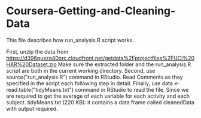 # Coursera-Getting-and-Cleaning-Data
This file describes how run_analysis.R script works.

First, unzip the data from https://d396qusza40orc.cloudfront.net/getdata%2Fprojectfiles%2FUCI%20HAR%20Dataset.zip 
Make sure the extracted folder and the run_analysis.R script are both in the current working directory.
Second, use source("run_analysis.R") command in RStudio. 
Read Comments as they specified in the script each following step in detail. 
Finally, use data <- read.table("tidyMeans.txt") command in RStudio to read the file. Since we are required to get the average of each variable for each activity and each subject. 
tidyMeans.txt (220 KB): it contains a data frame called cleanedData with output required. 
